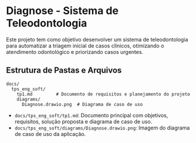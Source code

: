 # Diagnose - Sistema de Teleodontologia

Este projeto tem como objetivo desenvolver um sistema de teleodontologia para automatizar a triagem inicial de casos clínicos, otimizando o atendimento odontológico e priorizando casos urgentes.

## Estrutura de Pastas e Arquivos

```
docs/
  tps_eng_soft/
    tp1.md         # Documento de requisitos e planejamento do projeto
    diagrams/
      Diagnose.drawio.png  # Diagrama de caso de uso
```

- `docs/tps_eng_soft/tp1.md`: Documento principal com objetivos, requisitos, solução proposta e diagrama de caso de uso.
- `docs/tps_eng_soft/diagrams/Diagnose.drawio.png`: Imagem do diagrama de caso de uso da aplicação.